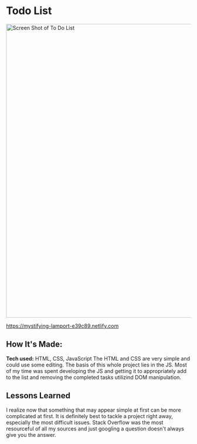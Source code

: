 # Todo List

<img width="800" alt="Screen Shot of To Do List" src="https://user-images.githubusercontent.com/55306344/67130611-e3918580-f1cf-11e9-9012-1ebf5e39c838.png">

https://mystifying-lamport-e39c89.netlify.com

## How It's Made:
**Tech used:** HTML, CSS, JavaScript
The HTML and CSS are very simple and could use some editing. The basis of this whole project lies in the JS. Most of my time was spent developing the JS and getting it to appropriately add to the list and removing the completed tasks utilizind DOM manipulation.

## Lessons Learned
I realize now that something that may appear simple at first can be more complicated at first. It is definitely best to tackle a project right away, especially the most difficult issues. Stack Overflow was the most resourceful of all my sources and just googling a question doesn't always give you the answer.
